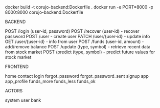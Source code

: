 docker build -t corujo-backend:Dockerfile .
docker run -e PORT=8000 -p 8000:8000 corujo-backend:Dockerfile

BACKEND

POST  /login    (user-id, password)
POST  /recover  (user-id) - recover password
POST  /user - create user
PATCH /user/{user-id} - update info
GET   /user/{user-id} - info from user
POST  /funds    (user-id, amount) - add/remove balance
POST  /update   (type, symbol) - retrieve recent data from stock market
POST  /predict  (type, symbol) - predict future values for stock market

FRONTEND

home
contact
login
forgot_password
forgot_password_sent
signup
app
app_profile
funds_more
funds_less
funds_ok

ACTORS

system
user
bank